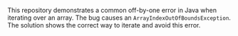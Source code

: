 This repository demonstrates a common off-by-one error in Java when iterating over an array.  The bug causes an `ArrayIndexOutOfBoundsException`. The solution shows the correct way to iterate and avoid this error.